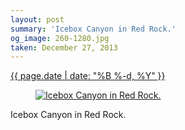 ```yaml
---
layout: post
summary: 'Icebox Canyon in Red Rock.'
og_image: 260-1280.jpg
taken: December 27, 2013
---
```


<div class="post">
 <time>
  <a href="/260">
   {{ page.date | date: "%B %-d, %Y" }}
  </a>
 </time>
 <a href="/260">
  <figure data-taken="12/27/2013">
   <img alt="Icebox Canyon in Red Rock." sizes="(min-width: 700px) 50vw, calc(100vw - 2rem)" src="{{ site.assets_url }}/260-640.jpg" srcset="{{ site.assets_url }}/260-1280.jpg 1280w, {{ site.assets_url }}/260-960.jpg 960w, {{ site.assets_url }}/260-640.jpg 640w, {{ site.assets_url }}/260-320.jpg 320w"/>
  </figure>
 </a>
 <span>
  Icebox Canyon in Red Rock.
 </span>
</div>
